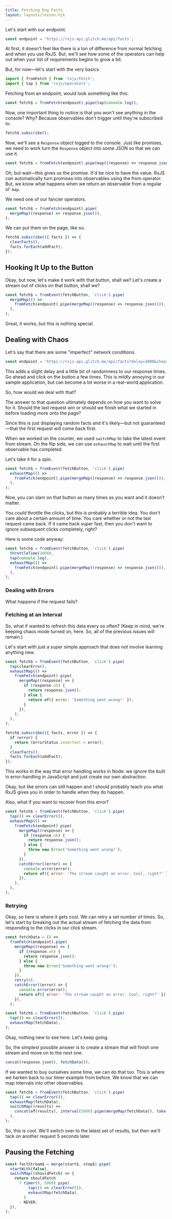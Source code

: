 ```yaml
---
title: Fetching Dog Facts
layout: layouts/lesson.njk
---
```


Let's start with our endpoint.

```js
const endpoint = 'https://rxjs-api.glitch.me/api/facts';
```

At first, it doesn't feel like there is a ton of difference from normal fetching and when you use RxJS. But, we'll see how some of the operators can help out when your list of requirements begins to grow a bit.

But, for now—let's start with the very basics.

```js
import { fromFetch } from 'rxjs/fetch';
import { tap } from 'rxjs/operators';
```

Fetching from an endpoint, would look something like this:

```js
const fetch$ = fromFetch(endpoint).pipe(tap(console.log));
```

Now, one important thing to notice is that you won't see anything in the console? Why? Because observables don't trigger until they're subscribed to.

```js
fetch$.subscribe();
```

Now, we'll see a `Response` object logged to the console. Just like promises, we need to work turn the `Response` object into some JSON so that we can use it.

```js
const fetch$ = fromFetch(endpoint).pipe(map((response) => response.json()));
```

Oh, but wait—this gives us the promise. It'd be nice to have the value. RxJS _can_ automatically turn promises into observables using the from operator. But, we know what happens when we return an observable from a regular ol' `map`.

We need one of our fancier operators.

```js
const fetch$ = fromFetch(endpoint).pipe(
  mergeMap((response) => response.json()),
);
```

We can put them on the page, like so.

```js
fetch$.subscribe(({ facts }) => {
  clearFacts();
  facts.forEach(addFact);
});
```

## Hooking It Up to the Button

Okay, but now, let's make it work with that button, shall we? Let's create a stream out of clicks on that button, shall we?

```js
const fetch$ = fromEvent(fetchButton, 'click').pipe(
  mergeMap(() =>
    fromFetch(endpoint).pipe(mergeMap((response) => response.json())),
  ),
);
```

Great, it works, but this is nothing special.

## Dealing with Chaos

Let's say that there are some "imperfect" network conditions.

```js
const endpoint = 'https://rxjs-api.glitch.me/api/facts?delay=3000&chaos=1';
```

This adds a slight delay and a little bit of randomness to our response times. Go ahead and click on the button a few times. This is mildly annoying in our sample application, but can become a lot worse in a real-world application.

So, how would we deal with that?

The answer to that question ultimately depends on how you want to solve for it. Should the last request win or should we finish what we started in before loading more onto the page?

Since this is just displaying random facts and it's likely—but not guaranteed—that the first request will come back first.

When we worked on the counter, we used `switchMap` to take the latest event from stream. On the flip side, we can use `exhaustMap` to wait until the first observable has completed.

Let's take it for a spin.

```js
const fetch$ = fromEvent(fetchButton, 'click').pipe(
  exhaustMap(() =>
    fromFetch(endpoint).pipe(mergeMap((response) => response.json())),
  ),
);
```

Now, you can slam on that button as many times as you want and it doesn't matter.

You _could_ throttle the clicks, but this is probably a terrible idea. You don't care about a certain amount of time. You care whether or not the last request came back. If it came back super fast, then you don't want to ignore subsequent clicks completely, right?

Here is some code anyway:

```js
const fetch$ = fromEvent(fetchButton, 'click').pipe(
  throttleTime(1000),
  tap(console.log),
  exhaustMap(() =>
    fromFetch(endpoint).pipe(mergeMap((response) => response.json())),
  ),
);
```

### Dealing with Errors

What happens if the request fails?

### Fetching at an Interval

So, what if wanted to refresh this data every so often? (Keep in mind, we're keeping chaos mode turned on, here. So, all of the previous issues will remain.)

Let's start with just a super simple approach that does not involve learning anything new.

```js
const fetch$ = fromEvent(fetchButton, 'click').pipe(
  tap(clearError),
  exhaustMap(() =>
    fromFetch(endpoint).pipe(
      mergeMap((response) => {
        if (response.ok) {
          return response.json();
        } else {
          return of({ error: 'Something went wrong!' });
        }
      }),
    ),
  ),
);

fetch$.subscribe(({ facts, error }) => {
  if (error) {
    return (errorStatus.innerText = error);
  }
  clearFacts();
  facts.forEach(addFact);
});
```

This works in the way that error handling works in Node: we ignore the built in error-handling in JavaScript and just create our own abstraction.

Okay, but like errors can still happen and I should probably teach you what RxJS gives you in order to handle when they do happen.

Also, what if you want to recover from this error?

```js
const fetch$ = fromEvent(fetchButton, 'click').pipe(
  tap(() => clearError()),
  exhaustMap(() =>
    fromFetch(endpoint).pipe(
      mergeMap((response) => {
        if (response.ok) {
          return response.json();
        } else {
          throw new Error('Something went wrong!');
        }
      }),
      catchError((error) => {
        console.error(error);
        return of({ error: 'The stream caught an error. Cool, right?' });
      }),
    ),
  ),
);
```

### Retrying

Okay, so here is where it gets cool. We can retry a set number of times. So, let's start by breaking out the actual stream of fetching the data from responding to the clicks in our click stream.

```js
const fetchData = () =>
  fromFetch(endpoint).pipe(
    mergeMap((response) => {
      if (response.ok) {
        return response.json();
      } else {
        throw new Error('Something went wrong!');
      }
    }),
    retry(4),
    catchError((error) => {
      console.error(error);
      return of({ error: 'The stream caught an error. Cool, right?' });
    }),
  );

const fetch$ = fromEvent(fetchButton, 'click').pipe(
  tap(() => clearError()),
  exhaustMap(fetchData),
);
```

Okay, nothing new to see here. Let's keep going.

So, the simplest possible answer is to create a stream that will finish one stream and move on to the next one.

```js
concat(response.json(), fetchData());
```

If we wanted to buy ourselves some time, we can do that too. This is where we harken back to our timer example from before. We know that we can map intervals into other observables.

```js
const fetch$ = fromEvent(fetchButton, 'click').pipe(
  tap(() => clearError()),
  exhaustMap(fetchData),
  switchMap((results) =>
    concat(of(results), interval(5000).pipe(mergeMap(fetchData)), take(1)),
  ),
);
```

So, this is cool. We'll switch over to the latest set of results, but then we'll tack on another request 5 seconds later.

## Pausing the Fetching

```js
const factStream$ = merge(start$, stop$).pipe(
  startWith(false),
  switchMap((shouldFetch) => {
    return shouldFetch
      ? timer(0, 5000).pipe(
          tap(() => clearError()),
          exhaustMap(fetchData),
        )
      : NEVER;
  }),
);
```
